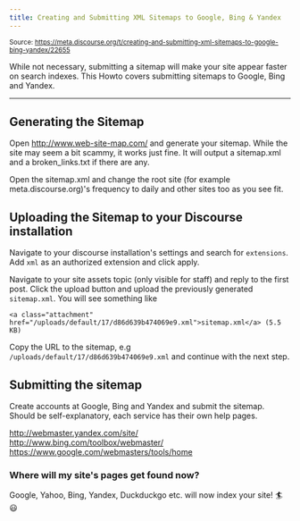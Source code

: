 ```yaml
---
title: Creating and Submitting XML Sitemaps to Google, Bing & Yandex
---
```


<small class="doc-source">Source: https://meta.discourse.org/t/creating-and-submitting-xml-sitemaps-to-google-bing-yandex/22655</small>

While not necessary, submitting a sitemap will make your site appear faster on search indexes.
This Howto covers submitting sitemaps to Google, Bing and Yandex.

---

## Generating the Sitemap
Open http://www.web-site-map.com/ and generate your sitemap. While the site may seem a bit scammy, it works just fine. It will output a sitemap.xml and a broken_links.txt if there are any.

Open the sitemap.xml and change the root site (for example meta.discourse.org)'s frequency to daily and other sites too as you see fit.

## Uploading the Sitemap to your Discourse installation
Navigate to your discourse installation's settings and search for `extensions`. Add `xml` as an authorized extension and click apply. 

Navigate to your site assets topic (only visible for staff) and reply to the first post. Click the upload button and upload the previously generated `sitemap.xml`. You will see something like

```
<a class="attachment" href="/uploads/default/17/d86d639b474069e9.xml">sitemap.xml</a> (5.5 KB)
```
Copy the URL to the sitemap, e.g `/uploads/default/17/d86d639b474069e9.xml` and continue with the next step.

## Submitting the sitemap

Create accounts at Google, Bing and Yandex and submit the sitemap. Should be self-explanatory, each service has their own help pages.

http://webmaster.yandex.com/site/
http://www.bing.com/toolbox/webmaster/
https://www.google.com/webmasters/tools/home

### Where will my site's pages get found now?

Google, Yahoo, Bing, Yandex, Duckduckgo etc. will now index your site! :surfer: :smiley:
